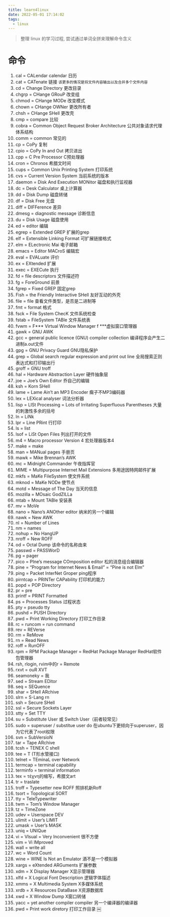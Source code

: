```yaml
---
title: learn4linux
date: 2022-05-01 17:14:02
tags:
  - linux
---
```


> 整理 linux 的学习过程, 尝试通过单词全拼来理解命令含义

<!--more-->

# 命令

1. cal = CALendar calendar 日历
2. cat = CATenate 链接 `该更多的情况是将文件内容输出以及合并多个文件内容`
3. cd = Change Directory 更改目录
4. chgrp = CHange GRouP 改变组
5. chmod = CHange MODe 改变模式
6. chown = CHange OWNer 更改所有者
7. chsh = CHange SHell 更改壳
8. cmp = compare 比较
9. cobra = Common Object Request Broker Architecture 公共对象请求代理体系结构
10. comm = common 常见的
11. cp = CoPy 复制
12. cpio = CoPy In and Out 拷贝进出
13. cpp = C Pre Processor C预处理器
14. cron = Chronos 希腊文时间
15. cups = Common Unix Printing System 打印系统
16. cvs = Current Version System 当前系统的版本
17. daemon = Disk And Execution MONitor 磁盘和执行监视器
18. dc = Desk Calculator 桌上计算器
19. dd = Disk Dump 磁盘转储
20. df = Disk Free 无盘
21. diff = DIFFerence 差异
22. dmesg = diagnostic message 诊断信息
23. du = Disk Usage 磁盘使用
24. ed = editor 编辑
25. egrep = Extended GREP 扩展的grep
26. elf = Extensible Linking Format 可扩展链接格式
27. elm = ELectronic Mai 电子邮箱
28. emacs = Editor MACroS 编辑宏
29. eval = EVALuate 评价
30. ex = EXtended 扩展
31. exec = EXECute 执行
32. fd = file descriptors 文件描述符
33. fg = ForeGround 前景
34. fgrep = Fixed GREP 固定grep
35. Fish = the Friendly Interactive SHell 友好互动的外壳
36. file = file 查看文件类型，是否是二进制等
37. fmt = format 格式
38. fsck = File System ChecK 文件系统检查
39. fstab = FileSystem TABle 文件系统表
40. fvwm = F*** Virtual Window Manager f ***虚拟窗口管理器
41. gawk = GNU AWK
42. gcc = general public licence (GNU) compiler collection 编译程序会产生二进制a.out文件
43. gpg = GNU Privacy Guard GNU隐私保护
44. grep = Global search regular expression and print out line 全局搜索正则表达式和打印输出行
45. groff = GNU troff
46. hal = Hardware Abstraction Layer 硬件抽象层
47. joe = Joe’s Own Editor 乔自己的编辑
48. ksh = Korn SHell
49. lame = Lame Ain’t an MP3 Encoder 瘸子不MP3编码器
50. lex = LEXical analyser 词法分析器
51. lisp = LISt Processing = Lots of Irritating Superfluous Parentheses 大量的刺激性多余的括号
52. ln = LiNk
53. lpr = Line PRint 行打印
54. ls = list
55. lsof = LiSt Open Files 列出打开的文件
56. m4 = Macro processor Version 4 宏处理器版本4
57. make = make
58. man = MANual pages 手册页
59. mawk = Mike Brennan’s AWK
60. mc = Midnight Commander 午夜指挥官
61. MIME = Multipurpose Internet Mail Extensions 多用途因特网邮件扩展
62. mkfs = MaKe FileSystem 使文件系统
63. mknod = MaKe NODe 使节点
64. motd = Message of The Day 当天的信息
65. mozilla = MOsaic GodZILLa
66. mtab = Mount TABle 安装表
67. mv = MoVe
68. nano = Nano’s ANOther editor 纳米的另一个编辑
69. nawk = New AWK
70. nl = Number of Lines
71. nm = names
72. nohup = No HangUP
73. nroff = New ROFF
74. od = Octal Dump 该命令的名称由来
75. passwd = PASSWorD
76. pg = pager
77. pico = PIne’s message COmposition editor 松的消息组合编辑器
78. pine = “Program for Internet News & Email” = “Pine is not Elm”
79. ping = Packet InterNet Groper ping程序
80. pirntcap = PRINTer CAPability 打印机的能力
81. popd = POP Directory
82. pr = pre
83. printf = PRINT Formatted
84. ps = Processes Status 过程状态
85. pty = pseudo tty
86. pushd = PUSH Directory
87. pwd = Print Working Directory 打印工作目录
88. rc = runcom = run command
89. rev = REVerse
90. rm = ReMove
91. rn = Read News
92. roff = RunOFF
93. rpm = RPM Package Manager = RedHat Package Manager    RedHat软件包管理器
94. rsh, rlogin, rvim中的r = Remote
95. rxvt = ouR XVT
96. seamoneky = 我
97. sed = Stream EDitor
98. seq = SEQuence
99. shar = SHell ARchive
100. slrn = S-Lang rn
101. ssh = Secure SHell
102. ssl = Secure Sockets Layer
103. stty = Set TTY
104. su = Substitute User 或 Switch User（前者较常见）
105. sudo = superuser / substitue user do 在ubuntu下更倾向于superuser，因为它代表了root权限
106. svn = SubVersioN
107. tar = Tape ARchive
108. tcsh = TENEX C shell
109. tee = T (T形水管接口)
110. telnet = TEminaL over Network
111. termcap = terminal capability
112. terminfo = terminal information
113. tex = τέχνη的缩写，希腊文art
114. tr = traslate
115. troff = Typesetter new ROFF 照排机新Roff
116. tsort = Topological SORT
117. tty = TeleTypewriter
118. twm = Tom’s Window Manager
119. tz = TimeZone
120. udev = Userspace DEV
121. ulimit = User’s LIMIT
122. umask = User’s MASK
123. uniq = UNIQue
124. vi = VIsual = Very Inconvenient 很不方便
125. vim = Vi IMproved
126. wall = write all
127. wc = Word Count
128. wine = WINE Is Not an Emulator 酒不是一个模拟器
129. xargs = eXtended ARGuments 扩展参数
130. xdm = X Display Manager X显示管理器
131. xlfd = X Logical Font Description 逻辑字体描述
132. xmms = X Multimedia System X多媒体系统
133. xrdb = X Resources DataBase X资源数据库
134. xwd = X Window Dump X窗口转储
135. yacc = yet another compiler compiler 另一个编译器的编译器
136. pwd = Print work diretory 打印工作目录
￼
